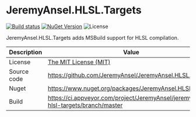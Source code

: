 # JeremyAnsel.HLSL.Targets

[![Build status](https://ci.appveyor.com/api/projects/status/hs5p3wsrvaj87kib/branch/master?svg=true)](https://ci.appveyor.com/project/JeremyAnsel/jeremyansel-hlsl-targets/branch/master)
[![NuGet Version](https://buildstats.info/nuget/JeremyAnsel.HLSL.Targets)](https://www.nuget.org/packages/JeremyAnsel.HLSL.Targets)
![License](https://img.shields.io/github/license/JeremyAnsel/JeremyAnsel.HLSL.Targets)

JeremyAnsel.HLSL.Targets adds MSBuild support for HLSL compilation.

Description     | Value
----------------|----------------
License         | [The MIT License (MIT)](https://github.com/JeremyAnsel/JeremyAnsel.HLSL.Targets/blob/master/LICENSE.txt)
Source code     | https://github.com/JeremyAnsel/JeremyAnsel.HLSL.Targets
Nuget           | https://www.nuget.org/packages/JeremyAnsel.HLSL.Targets
Build           | https://ci.appveyor.com/project/JeremyAnsel/jeremyansel-hlsl-targets/branch/master
